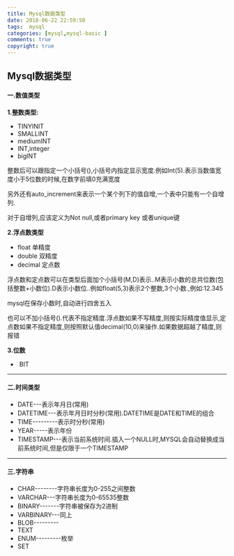 ```yaml
---
title: Mysql数据类型
date: 2018-06-22 22:59:58
tags:  mysql
categories: [mysql,mysql-basic ]
comments: true
copyright: true
---
```




## Mysql数据类型



#### 一.数值类型

**1.整数类型:**

- TINYINIT  
- SMALLINT  
- mediumINT  
- INT,integer  
- bigINT  

整数后可以跟指定一个小括号(),小括号内指定显示宽度.例如Int(5).表示当数值宽度小于5位数的时候,在数字前填0充满宽度

另外还有auto_increment来表示一个某个列下的值自增,一个表中只能有一个自增列.

对于自增列,应该定义为Not null,或者primary key 或者unique键

<!--more-->

**2.浮点数类型**

- float 单精度
- double 双精度
- decimal 定点数

浮点数和定点数可以在类型后面加个小括号(M,D)表示..M表示小数的总共位数(包括整数+小数位).D表示小数位..例如float(5,3)表示2个整数,3个小数.,例如:12.345

mysql在保存小数时,自动进行四舍五入

也可以不加小括号().代表不指定精度.浮点数如果不写精度,则按实际精度值显示,定点数如果不指定精度,则按照默认值decimal(10,0)来操作.如果数据超越了精度,则报错



**3.位数**

- ​    BIT

---



#### 二.时间类型

- DATE---表示年月日(常用)
- DATETIME---表示年月日时分秒(常用).DATETIME是DATE和TIME的组合
- TIME---------表示时分秒(常用)
- YEAR-----表示年份
- TIMESTAMP---表示当前系统时间.插入一个NULL时,MYSQL会自动替换成当前系统时间,但是仅限于一个TIMESTAMP

---



#### 三.字符串

- CHAR--------字符串长度为0-255之间整数
- VARCHAR---字符串长度为0-65535整数
- BINARY-------字符串被保存为2进制
- VARBINARY---同上
- BLOB---------
- TEXT
- ENUM---------枚举
- SET